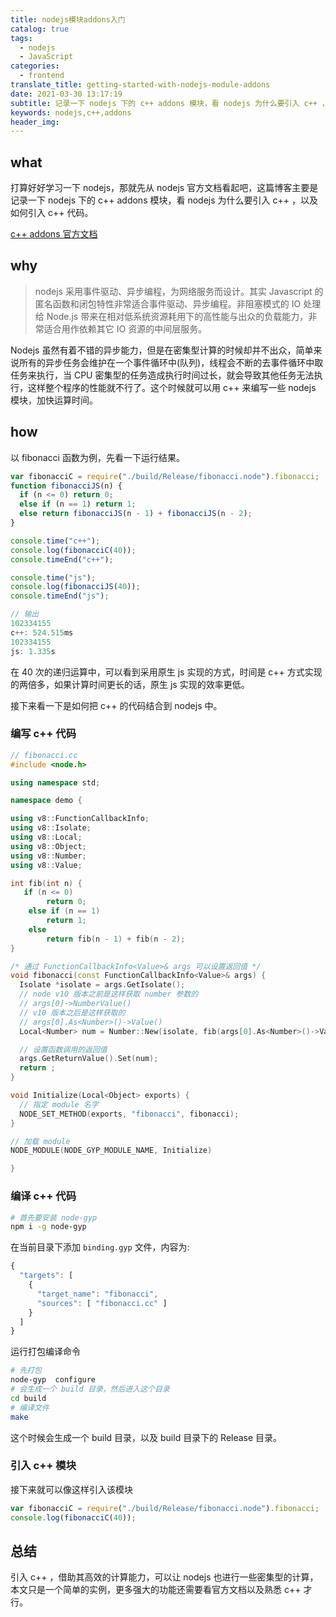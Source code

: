 ```yaml
---
title: nodejs模块addons入门
catalog: true
tags:
  - nodejs
  - JavaScript
categories:
  - frontend
translate_title: getting-started-with-nodejs-module-addons
date: 2021-03-30 13:17:19
subtitle: 记录一下 nodejs 下的 c++ addons 模块，看 nodejs 为什么要引入 c++ ，以及如何引入 c++ 代码
keywords: nodejs,c++,addons
header_img:
---
```



## what

打算好好学习一下 nodejs，那就先从 nodejs 官方文档看起吧，这篇博客主要是记录一下 nodejs 下的 c++ addons 模块，看 nodejs 为什么要引入 c++ ，以及如何引入 c++ 代码。

[c++ addons 官方文档](https://nodejs.org/docs/latest-v9.x/api/addons.html)

## why

> nodejs 采用事件驱动、异步编程，为网络服务而设计。其实 Javascript 的匿名函数和闭包特性非常适合事件驱动、异步编程。非阻塞模式的 IO 处理给 Node.js 带来在相对低系统资源耗用下的高性能与出众的负载能力，非常适合用作依赖其它 IO 资源的中间层服务。

Nodejs 虽然有着不错的异步能力，但是在密集型计算的时候却并不出众，简单来说所有的异步任务会维护在一个事件循环中(队列)，线程会不断的去事件循环中取任务来执行，当 CPU 密集型的任务造成执行时间过长，就会导致其他任务无法执行，这样整个程序的性能就不行了。这个时候就可以用 c++ 来编写一些 nodejs 模块，加快运算时间。

## how

以 fibonacci 函数为例，先看一下运行结果。

```js
var fibonacciC = require("./build/Release/fibonacci.node").fibonacci;
function fibonacciJS(n) {
  if (n <= 0) return 0;
  else if (n == 1) return 1;
  else return fibonacciJS(n - 1) + fibonacciJS(n - 2);
}

console.time("c++");
console.log(fibonacciC(40));
console.timeEnd("c++");

console.time("js");
console.log(fibonacciJS(40));
console.timeEnd("js");

// 输出
102334155
c++: 524.515ms
102334155
js: 1.335s
```

在 40 次的递归运算中，可以看到采用原生 js 实现的方式，时间是 c++ 方式实现的两倍多，如果计算时间更长的话，原生 js 实现的效率更低。

接下来看一下是如何把 c++ 的代码结合到 nodejs 中。

### 编写 c++ 代码

```c++
// fibonacci.cc
#include <node.h>

using namespace std;

namespace demo {

using v8::FunctionCallbackInfo;
using v8::Isolate;
using v8::Local;
using v8::Object;
using v8::Number;
using v8::Value;

int fib(int n) {
   if (n <= 0)
        return 0;
    else if (n == 1)
        return 1;
    else
        return fib(n - 1) + fib(n - 2);
}

/* 通过 FunctionCallbackInfo<Value>& args 可以设置返回值 */
void fibonacci(const FunctionCallbackInfo<Value>& args) {
  Isolate *isolate = args.GetIsolate();
  // node v10 版本之前是这样获取 number 参数的
  // args[0]->NumberValue()
  // v10 版本之后是这样获取的
  // args[0].As<Number>()->Value()
  Local<Number> num = Number::New(isolate, fib(args[0].As<Number>()->Value()));

  // 设置函数调用的返回值
  args.GetReturnValue().Set(num);
  return ;
}

void Initialize(Local<Object> exports) {
  // 指定 module 名字
  NODE_SET_METHOD(exports, "fibonacci", fibonacci);
}

// 加载 module
NODE_MODULE(NODE_GYP_MODULE_NAME, Initialize)

}
```

### 编译 c++ 代码

```bash
# 首先要安装 node-gyp
npm i -g node-gyp
```

在当前目录下添加 `binding.gyp` 文件，内容为:

```js
{
  "targets": [
    {
      "target_name": "fibonacci",
      "sources": [ "fibonacci.cc" ]
    }
  ]
}
```

运行打包编译命令

```bash
# 先打包
node-gyp  configure
# 会生成一个 build 目录，然后进入这个目录
cd build
# 编译文件
make
```

这个时候会生成一个 build 目录，以及 build 目录下的 Release 目录。

### 引入 c++ 模块

接下来就可以像这样引入该模块

```js
var fibonacciC = require("./build/Release/fibonacci.node").fibonacci;
console.log(fibonacciC(40));
```

## 总结

引入 c++ ，借助其高效的计算能力，可以让 nodejs 也进行一些密集型的计算，本文只是一个简单的实例，更多强大的功能还需要看官方文档以及熟悉 c++ 才行。
